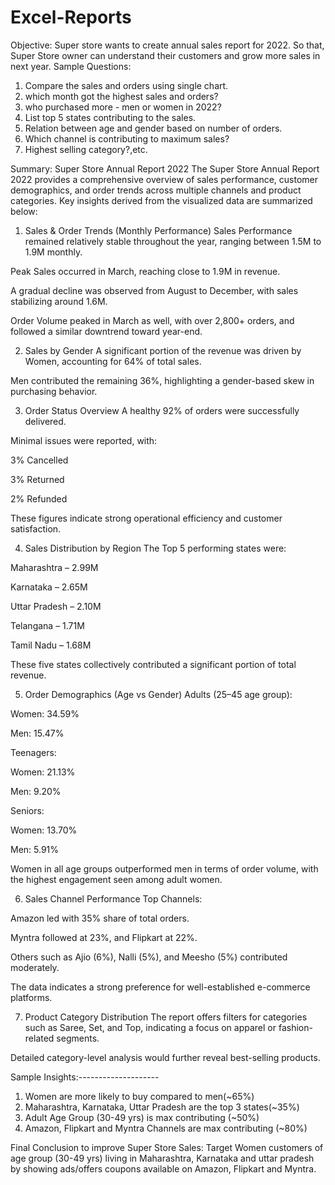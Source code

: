 # Excel-Reports
Objective: Super store wants to create annual sales report for 2022. So that, Super Store owner can understand their customers and grow more sales in next year.
Sample Questions: 
1. Compare the sales and orders using single chart.
2. which month got the highest sales and orders?
3. who purchased more - men or women in 2022?
4. List top 5 states contributing to the sales.
5. Relation between age and gender based on number of orders.
6. Which channel is contributing to maximum sales?
7. Highest selling category?,etc.


Summary: Super Store Annual Report 2022
The Super Store Annual Report 2022 provides a comprehensive overview of sales performance, customer demographics, and order trends across multiple channels and product categories. Key insights derived from the visualized data are summarized below:

1. Sales & Order Trends (Monthly Performance)
Sales Performance remained relatively stable throughout the year, ranging between 1.5M to 1.9M monthly.

Peak Sales occurred in March, reaching close to 1.9M in revenue.

A gradual decline was observed from August to December, with sales stabilizing around 1.6M.

Order Volume peaked in March as well, with over 2,800+ orders, and followed a similar downtrend toward year-end.

2. Sales by Gender
A significant portion of the revenue was driven by Women, accounting for 64% of total sales.

Men contributed the remaining 36%, highlighting a gender-based skew in purchasing behavior.

3. Order Status Overview
A healthy 92% of orders were successfully delivered.

Minimal issues were reported, with:

3% Cancelled

3% Returned

2% Refunded

These figures indicate strong operational efficiency and customer satisfaction.

4. Sales Distribution by Region
The Top 5 performing states were:

Maharashtra – 2.99M

Karnataka – 2.65M

Uttar Pradesh – 2.10M

Telangana – 1.71M

Tamil Nadu – 1.68M

These five states collectively contributed a significant portion of total revenue.

5. Order Demographics (Age vs Gender)
Adults (25–45 age group):

Women: 34.59%

Men: 15.47%

Teenagers:

Women: 21.13%

Men: 9.20%

Seniors:

Women: 13.70%

Men: 5.91%

Women in all age groups outperformed men in terms of order volume, with the highest engagement seen among adult women.

6. Sales Channel Performance
Top Channels:

Amazon led with 35% share of total orders.

Myntra followed at 23%, and Flipkart at 22%.

Others such as Ajio (6%), Nalli (5%), and Meesho (5%) contributed moderately.

The data indicates a strong preference for well-established e-commerce platforms.

7. Product Category Distribution
The report offers filters for categories such as Saree, Set, and Top, indicating a focus on apparel or fashion-related segments.

Detailed category-level analysis would further reveal best-selling products.


Sample Insights:--------------------
1. Women are more likely to buy compared to men(~65%)
2. Maharashtra, Karnataka, Uttar Pradesh are the top 3 states(~35%)
3. Adult Age Group (30-49 yrs) is max contributing (~50%)
4. Amazon, Flipkart and Myntra Channels are max contributing (~80%)

Final Conclusion to improve Super Store Sales:
Target Women customers of age group (30-49 yrs) living in Maharashtra, Karnataka and uttar pradesh by showing ads/offers coupons available on Amazon, Flipkart and Myntra.
